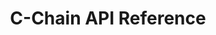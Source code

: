 ---
id: c-chain-api
title: C-Chain API Reference
tags:
  - C-Chain
  - Contract Chain
description: This page is an overview of the C-Chain API associated with AvalancheGo. 
---